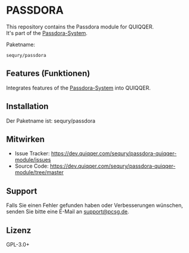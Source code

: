 PASSDORA
========

This repository contains the Passdora module for QUIQQER.  
It's part of the [Passdora-System](https://dev.quiqqer.com/sequry/passdora).

Paketname:

    sequry/passdora


Features (Funktionen)
--------

Integrates features of the [Passdora-System](https://dev.quiqqer.com/sequry/passdora) into QUIQQER.



Installation
------------

Der Paketname ist: sequry/passdora



Mitwirken
----------

- Issue Tracker: https://dev.quiqqer.com/sequry/passdora-quiqqer-module/issues
- Source Code: https://dev.quiqqer.com/sequry/passdora-quiqqer-module/tree/master




Support
-------

Falls Sie einen Fehler gefunden haben oder Verbesserungen wünschen,
senden Sie bitte eine E-Mail an support@pcsg.de.


Lizenz
-------

GPL-3.0+
